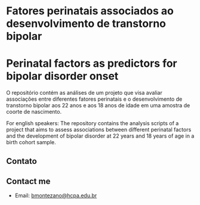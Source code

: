# Fatores perinatais associados ao desenvolvimento de transtorno bipolar
# Perinatal factors as predictors for bipolar disorder onset

O repositório contém as análises de um projeto que visa avaliar associações
entre diferentes fatores perinatais e o desenvolvimento de transtorno bipolar
aos 22 anos e aos 18 anos de idade em uma amostra de coorte de nascimento.

For english speakers:
The repository contains the analysis scripts of a project that aims to assess
associations between different perinatal factors and the development of bipolar
disorder at 22 years and 18 years of age in a birth cohort sample.

## Contato
## Contact me

- Email: bmontezano@hcpa.edu.br
